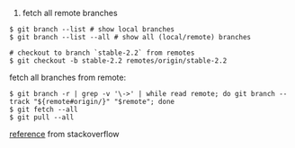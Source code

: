 1. fetch all remote branches

  ```shell
  $ git branch --list # show local branches
  $ git branch --list --all # show all (local/remote) branches

  # checkout to branch `stable-2.2` from remotes
  $ git checkout -b stable-2.2 remotes/origin/stable-2.2
  ```

  fetch all branches from remote:
  ```shell
  $ git branch -r | grep -v '\->' | while read remote; do git branch --track "${remote#origin/}" "$remote"; done
  $ git fetch --all
  $ git pull --all
  ```

  [reference](http://stackoverflow.com/questions/10312521/how-to-fetch-all-git-branches) from stackoverflow

